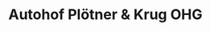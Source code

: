 ---
title: "Autohof Plötner & Krug OHG"
url: /bad-klosterlausnitz/autohof-ploetner-und-krug-ohg/
shop: Autowerkstatt
---